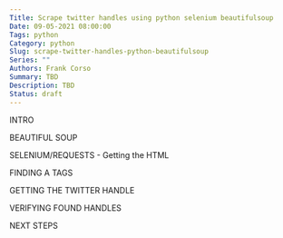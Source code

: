 ```yaml
---
Title: Scrape twitter handles using python selenium beautifulsoup
Date: 09-05-2021 08:00:00
Tags: python
Category: python
Slug: scrape-twitter-handles-python-beautifulsoup
Series: ""
Authors: Frank Corso
Summary: TBD
Description: TBD
Status: draft
---
```

INTRO

BEAUTIFUL SOUP

SELENIUM/REQUESTS - Getting the HTML

FINDING A TAGS

GETTING THE TWITTER HANDLE

VERIFYING FOUND HANDLES

NEXT STEPS






